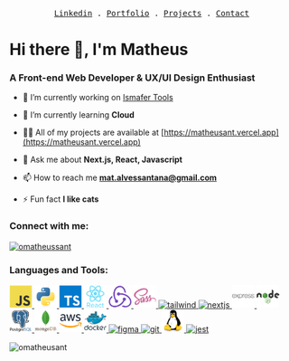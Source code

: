 <p align="center">
  <samp>
    <a href="https://linkedin.com.br/in/omatheussant">Linkedin</a> .
    <a href="https://matheusant.vercel.app">Portfolio</a> .
    <a href="https://matheusant.vercel.app/#projects">Projects</a> . 
    <a href="https://wa.me/5577981186690?text=Ol%C3%A1%21+%F0%9F%91%8B+vamos+conversar%3F">Contact</a>
  </samp>
</p>

<h1 align="left">Hi there 👋, I'm Matheus</h1>
<h3 align="left">A Front-end Web Developer & UX/UI Design Enthusiast</h3>

- 🔭 I’m currently working on [Ismafer Tools](https://ismafer-tools-main.vercel.app/)

- 🌱 I’m currently learning **Cloud**

- 👨‍💻 All of my projects are available at [https://matheusant.vercel.app](https://matheusant.vercel.app)

- 💬 Ask me about **Next.js, React, Javascript**

- 📫 How to reach me **mat.alvessantana@gmail.com**

- ⚡ Fun fact **I like cats**

<h3 align="left">Connect with me:</h3>
<p align="left">
<a href="https://linkedin.com/in/omatheussant" target="blank"><img align="center" src="https://raw.githubusercontent.com/rahuldkjain/github-profile-readme-generator/master/src/images/icons/Social/linked-in-alt.svg" alt="omatheussant" height="30" width="40" /></a>
</p>

<h3 align="left">Languages and Tools:</h3>
<p align="left">
    <a
      href="https://developer.mozilla.org/en-US/docs/Web/JavaScript"
      target="_blank"
      rel="noreferrer"
    >
      <img
        src="https://raw.githubusercontent.com/devicons/devicon/master/icons/javascript/javascript-original.svg"
        alt="javascript"
        width="40"
        height="40"
      />
    </a>
    <a
      href="https://www.python.org"
      target="_blank"
      rel="noreferrer"
    >
      <img
        src="https://raw.githubusercontent.com/devicons/devicon/master/icons/python/python-original.svg"
        alt="python"
        width="40"
        height="40"
      />
    </a>
    <a
      href="https://www.typescriptlang.org/"
      target="_blank"
      rel="noreferrer"
    >
      <img
        src="https://raw.githubusercontent.com/devicons/devicon/master/icons/typescript/typescript-original.svg"
        alt="typescript"
        width="40"
        height="40"
      />
    </a>
    <a
      href="https://reactjs.org/"
      target="_blank"
      rel="noreferrer"
    >
      <img
        src="https://raw.githubusercontent.com/devicons/devicon/master/icons/react/react-original-wordmark.svg"
        alt="react"
        width="40"
        height="40"
      />
    </a>
    <a
      href="https://redux.js.org"
      target="_blank"
      rel="noreferrer"
    >
      <img
        src="https://raw.githubusercontent.com/devicons/devicon/master/icons/redux/redux-original.svg"
        alt="redux"
        width="40"
        height="40"
      />
    </a>
    <a
      href="https://sass-lang.com"
      target="_blank"
      rel="noreferrer"
    >
      <img
        src="https://raw.githubusercontent.com/devicons/devicon/master/icons/sass/sass-original.svg"
        alt="sass"
        width="40"
        height="40"
      />
    </a>
    <a
      href="https://tailwindcss.com/"
      target="_blank"
      rel="noreferrer"
    >
      <img
        src="https://www.vectorlogo.zone/logos/tailwindcss/tailwindcss-icon.svg"
        alt="tailwind"
        width="40"
        height="40"
      />
    </a>
    <a
      href="https://nextjs.org/"
      target="_blank"
      rel="noreferrer"
    >
      <img
        src="https://cdn.worldvectorlogo.com/logos/next-js.svg"
        alt="nextjs"
        width="40"
        height="40"
      />
    </a>
    <a
      href="https://expressjs.com"
      target="_blank"
      rel="noreferrer"
    >
      <img
        src="https://raw.githubusercontent.com/devicons/devicon/master/icons/express/express-original-wordmark.svg"
        alt="express"
        width="40"
        height="40"
      />
    </a>
    <a
      href="https://nodejs.org"
      target="_blank"
      rel="noreferrer"
    >
      <img
        src="https://raw.githubusercontent.com/devicons/devicon/master/icons/nodejs/nodejs-original-wordmark.svg"
        alt="nodejs"
        width="40"
        height="40"
      />
    </a>
    <a
      href="https://www.postgresql.org"
      target="_blank"
      rel="noreferrer"
    >
      <img
        src="https://raw.githubusercontent.com/devicons/devicon/master/icons/postgresql/postgresql-original-wordmark.svg"
        alt="postgresql"
        width="40"
        height="40"
      />
    </a>
    <a
      href="https://www.mongodb.com/"
      target="_blank"
      rel="noreferrer"
    >
      <img
        src="https://raw.githubusercontent.com/devicons/devicon/master/icons/mongodb/mongodb-original-wordmark.svg"
        alt="mongodb"
        width="40"
        height="40"
      />
    </a>
    <a
      href="https://aws.amazon.com"
      target="_blank"
      rel="noreferrer"
    >
      <img
        src="https://raw.githubusercontent.com/devicons/devicon/master/icons/amazonwebservices/amazonwebservices-original-wordmark.svg"
        alt="aws"
        width="40"
        height="40"
      />
    </a>
    <a
      href="https://www.docker.com/"
      target="_blank"
      rel="noreferrer"
    >
      <img
        src="https://raw.githubusercontent.com/devicons/devicon/master/icons/docker/docker-original-wordmark.svg"
        alt="docker"
        width="40"
        height="40"
      />
    </a>
    <a
      href="https://www.figma.com/"
      target="_blank"
      rel="noreferrer"
    >
      <img
        src="https://www.vectorlogo.zone/logos/figma/figma-icon.svg"
        alt="figma"
        width="40"
        height="40"
      />
    </a>
    <a
      href="https://www.git-scm.com/"
      target="_blank"
      rel="noreferrer"
    >
      <img
        src="https://www.vectorlogo.zone/logos/git-scm/git-scm-icon.svg"
        alt="git"
        width="40"
        height="40"
      />
    </a>
    <a
      href="https://www.linux.org/"
      target="_blank"
      rel="noreferrer"
    >
      <img
        src="https://raw.githubusercontent.com/devicons/devicon/master/icons/linux/linux-original.svg"
        alt="linux"
        width="40"
        height="40"
      />
    </a>
    <a
      href="https://jestjs.io"
      target="_blank"
      rel="noreferrer"
    >
      <img
        src="https://www.vectorlogo.zone/logos/jestjsio/jestjsio-icon.svg"
        alt="jest"
        width="40"
        height="40"
      />
    </a>
</p>

<p><img align="center" src="https://github-readme-stats.vercel.app/api/top-langs?username=omatheusant&show_icons=true&locale=en&layout=compact" alt="omatheusant" /></p>

